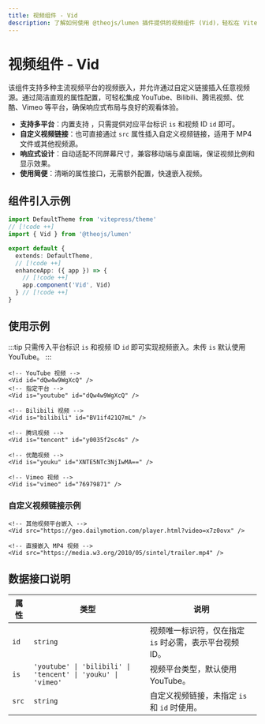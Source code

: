 ```yaml
---
title: 视频组件 - Vid
description: 了解如何使用 @theojs/lumen 插件提供的视频组件 (Vid)，轻松在 VitePress 页面中嵌入来自 YouTube、Bilibili、腾讯视频、优酷等多个主流平台或自定义链接的视频。该组件支持响应式设计，配置简单易用，提升用户观看体验。
---
```


# 视频组件 - Vid

该组件支持多种主流视频平台的视频嵌入，并允许通过自定义链接插入任意视频源。通过简洁直观的属性配置，可轻松集成 YouTube、Bilibili、腾讯视频、优酷、Vimeo 等平台，确保响应式布局与良好的观看体验。

- **支持多平台**：内置支持 <Pill icon="logos:youtube-icon" name="YouTube" link="https://www.youtube.com/" /><Pill :icon="{ icon: 'simple-icons:bilibili', color: '#00A1D6' }" name="Bilibili" link="https://www.bilibili.com/" /><Pill image="https://v.qq.com/favicon.ico" name="腾讯视频" link="https://v.qq.com/" /><Pill image="https://img.alicdn.com/imgextra/i2/O1CN01BeAcgL1ywY0G5nSn8_!!6000000006643-2-tps-195-195.png" name="优酷视频" link="https://www.youku.com/" /><Pill icon="logos:vimeo-icon" name="Vimeo" link="https://vimeo.com" />，只需提供对应平台标识 `is` 和视频 ID `id` 即可。
- **自定义视频链接**：也可直接通过 `src` 属性插入自定义视频链接，适用于 MP4 文件或其他视频源。
- **响应式设计**：自动适配不同屏幕尺寸，兼容移动端与桌面端，保证视频比例和显示效果。
- **使用简便**：清晰的属性接口，无需额外配置，快速嵌入视频。

## 组件引入示例

```ts [.vitepress/theme/index.ts]
import DefaultTheme from 'vitepress/theme'
// [!code ++]
import { Vid } from '@theojs/lumen'

export default {
  extends: DefaultTheme,
  // [!code ++]
  enhanceApp: ({ app }) => {
    // [!code ++]
    app.component('Vid', Vid)
  } // [!code ++]
}
```

## 使用示例

:::tip
只需传入平台标识 `is` 和视频 ID `id` 即可实现视频嵌入。未传 `is` 默认使用 YouTube。
:::

```vue-html
<!-- YouTube 视频 -->
<Vid id="dQw4w9WgXcQ" />
<!-- 指定平台 -->
<Vid is="youtube" id="dQw4w9WgXcQ" />

<!-- Bilibili 视频 -->
<Vid is="bilibili" id="BV1if421Q7mL" />

<!-- 腾讯视频 -->
<Vid is="tencent" id="y0035f2sc4s" />

<!-- 优酷视频 -->
<Vid is="youku" id="XNTE5NTc3NjIwMA==" />

<!-- Vimeo 视频 -->
<Vid is="vimeo" id="76979871" />
```

### 自定义视频链接示例

```vue-html
<!-- 其他视频平台嵌入 -->
<Vid src="https://geo.dailymotion.com/player.html?video=x7z0ovx" />

<!-- 直接嵌入 MP4 视频 -->
<Vid src="https://media.w3.org/2010/05/sintel/trailer.mp4" />
```

## 数据接口说明

| 属性  | 类型                                                         | 说明                                                    |
| ----- | ------------------------------------------------------------ | ------------------------------------------------------- |
| `id`  | `string`                                                     | 视频唯一标识符，仅在指定 `is` 时必需，表示平台视频 ID。 |
| `is`  | `'youtube' \| 'bilibili' \| 'tencent' \| 'youku' \| 'vimeo'` | 视频平台类型，默认使用 YouTube。                        |
| `src` | `string`                                                     | 自定义视频链接，未指定 `is` 和 `id` 时使用。            |
